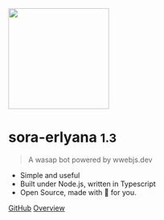 <img width="200" src="https://i.ibb.co.com/7y1v1q4/hour.png">

# sora-erlyana <small>1.3</small>

> A wasap bot powered by wwebjs.dev

-   Simple and useful
-   Built under Node.js, written in Typescript
-   Open Source, made with 💚 for you.

[GitHub](https://github.com/gensart-x/sora-erlyana/)
[Overview](welcome)
